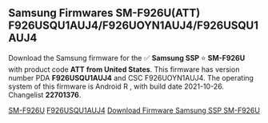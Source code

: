 <h2>Samsung Firmwares SM-F926U(ATT) F926USQU1AUJ4/F926UOYN1AUJ4/F926USQU1AUJ4</h2>
Download the Samsung firmware for the ✅ <strong>Samsung SSP </strong> ⭐ <strong>SM-F926U</strong> with product code <strong>ATT</strong> <strong> from United States</strong>. This firmware has version number PDA <strong>F926USQU1AUJ4</strong> and CSC F926UOYN1AUJ4. The operating system of this firmware is Android R , with build date 2021-10-26. Changelist <strong>22701376</strong>.


[SM-F926U](https://samfirm.shop/samsung/model/SM-F926U)
[F926USQU1AUJ4](https://samfirm.shop/samsung/pda/F926USQU1AUJ4)
[Download Firmware Samsung SSP SM-F926U](https://samfirm.shop/samsung/firmware/469900)
